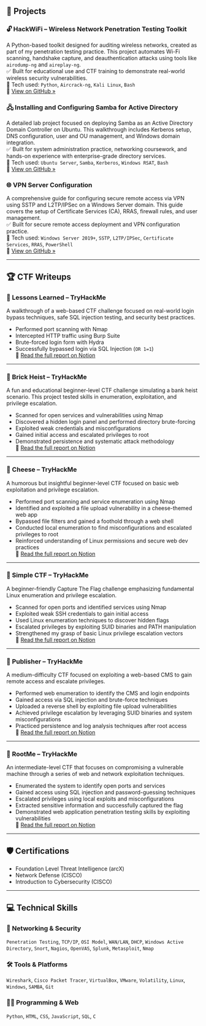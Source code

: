 ## 🧪 Projects

### 🔓 HackWiFi – Wireless Network Penetration Testing Toolkit  
A Python-based toolkit designed for auditing wireless networks, created as part of my penetration testing practice. This project automates Wi-Fi scanning, handshake capture, and deauthentication attacks using tools like `airodump-ng` and `aireplay-ng`.  
✅ Built for educational use and CTF training to demonstrate real-world wireless security vulnerabilities.  
🔧 Tech used: `Python`, `Aircrack-ng`, `Kali Linux`, `Bash`  
📎 [View on GitHub »](https://github.com/whoiscurrie/hackwifi)


### 🖧 Installing and Configuring Samba for Active Directory  
A detailed lab project focused on deploying Samba as an Active Directory Domain Controller on Ubuntu. This walkthrough includes Kerberos setup, DNS configuration, user and OU management, and Windows domain integration.  
✅ Built for system administration practice, networking coursework, and hands-on experience with enterprise-grade directory services.  
🔧 Tech used: `Ubuntu Server`, `Samba`, `Kerberos`, `Windows RSAT`, `Bash`  
📎 [View on GitHub »](https://github.com/whoiscurrie/Installing-and-Configuring-Samba-for-Active-Directory)

### 🌐 VPN Server Configuration  
A comprehensive guide for configuring secure remote access via VPN using SSTP and L2TP/IPSec on a Windows Server domain. This guide covers the setup of Certificate Services (CA), RRAS, firewall rules, and user management.  
✅ Built for secure remote access deployment and VPN configuration practice.  
🔧 Tech used: `Windows Server 2019+`, `SSTP`, `L2TP/IPSec`, `Certificate Services`, `RRAS`, `PowerShell`  
📎 [View on GitHub »](https://github.com/whoiscurrie/vpn-configuration-docs/blob/main/README.md)

---
## 🏆 CTF Writeups
### 🔐 Lessons Learned – TryHackMe  
A walkthrough of a web-based CTF challenge focused on real-world login bypass techniques, safe SQL injection testing, and security best practices.  
- Performed port scanning with Nmap  
- Intercepted HTTP traffic using Burp Suite  
- Brute-forced login form with Hydra  
- Successfully bypassed login via SQL Injection (`OR 1=1`)  
📄 [Read the full report on Notion](https://www.notion.so/Lessons-Learned-THM-79335f2ba80444049df5708523d8f0d2?pvs=4)
---
### 🧱 Brick Heist – TryHackMe  
A fun and educational beginner-level CTF challenge simulating a bank heist scenario. This project tested skills in enumeration, exploitation, and privilege escalation.  
- Scanned for open services and vulnerabilities using Nmap  
- Discovered a hidden login panel and performed directory brute-forcing  
- Exploited weak credentials and misconfigurations  
- Gained initial access and escalated privileges to root  
- Demonstrated persistence and systematic attack methodology  
📄 [Read the full report on Notion](https://www.notion.so/Brick-Heist-THM-11722cd1659c80aead13c91995bb725f?pvs=4)
---
### 🧀 Cheese – TryHackMe  
A humorous but insightful beginner-level CTF focused on basic web exploitation and privilege escalation.  
- Performed port scanning and service enumeration using Nmap  
- Identified and exploited a file upload vulnerability in a cheese-themed web app  
- Bypassed file filters and gained a foothold through a web shell  
- Conducted local enumeration to find misconfigurations and escalated privileges to root  
- Reinforced understanding of Linux permissions and secure web dev practices  
📄 [Read the full report on Notion](https://www.notion.so/Cheese-THM-c288e2bb13f14c4ea90b5b3e35761c01?pvs=4)
---
### 🧨 Simple CTF – TryHackMe  
A beginner-friendly Capture The Flag challenge emphasizing fundamental Linux enumeration and privilege escalation.  
- Scanned for open ports and identified services using Nmap  
- Exploited weak SSH credentials to gain initial access  
- Used Linux enumeration techniques to discover hidden flags  
- Escalated privileges by exploiting SUID binaries and PATH manipulation  
- Strengthened my grasp of basic Linux privilege escalation vectors  
📄 [Read the full report on Notion](https://www.notion.so/Simple-CTF-THM-11822cd1659c80dabb45e92fa7c7a8bd?pvs=4)
---
### 📰 Publisher – TryHackMe  
A medium-difficulty CTF focused on exploiting a web-based CMS to gain remote access and escalate privileges.  
- Performed web enumeration to identify the CMS and login endpoints  
- Gained access via SQL injection and brute-force techniques  
- Uploaded a reverse shell by exploiting file upload vulnerabilities  
- Achieved privilege escalation by leveraging SUID binaries and system misconfigurations  
- Practiced persistence and log analysis techniques after root access  
📄 [Read the full report on Notion](https://www.notion.so/Publisher-THM-11922cd1659c807bbd66d09e3f1ae6d1?pvs=4)
---
### 🧩 RootMe – TryHackMe  
An intermediate-level CTF that focuses on compromising a vulnerable machine through a series of web and network exploitation techniques.  
- Enumerated the system to identify open ports and services  
- Gained access using SQL injection and password-guessing techniques  
- Escalated privileges using local exploits and misconfigurations  
- Extracted sensitive information and successfully captured the flag  
- Demonstrated web application penetration testing skills by exploiting vulnerabilities  
📄 [Read the full report on Notion](https://www.notion.so/RootMe-THM-11a22cd1659c80a48241dd207ff39141?pvs=4)



---

## 🛡️ Certifications  
- Foundation Level Threat Intelligence (arcX)  
- Network Defense (CISCO)  
- Introduction to Cybersecurity (CISCO)

---

## 💻 Technical Skills  

### 🧵 Networking & Security  
`Penetration Testing`, `TCP/IP`, `OSI Model`, `WAN/LAN`, `DHCP`, `Windows Active Directory`, `Snort`, `Nagios`, `OpenVAS`, `Splunk`, `Metasploit`, `Nmap`

### 🛠 Tools & Platforms  
`Wireshark`, `Cisco Packet Tracer`, `VirtualBox`, `VMware`, `Volatility`, `Linux`, `Windows`, `SAMBA`, `Git`

### 🧑‍💻 Programming & Web  
`Python`, `HTML`, `CSS`, `JavaScript`, `SQL`, `C`


